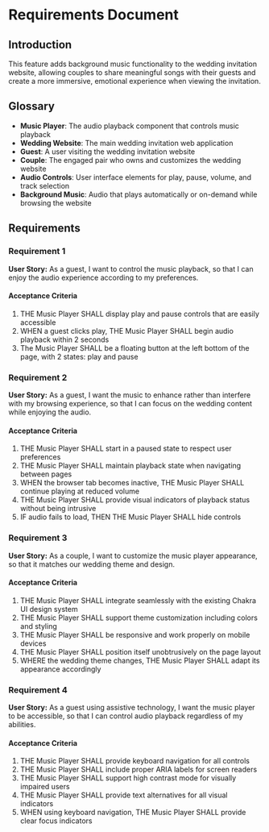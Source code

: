 # Requirements Document

## Introduction

This feature adds background music functionality to the wedding invitation website, allowing couples to share meaningful songs with their guests and create a more immersive, emotional experience when viewing the invitation.

## Glossary

- **Music Player**: The audio playback component that controls music playback
- **Wedding Website**: The main wedding invitation web application
- **Guest**: A user visiting the wedding invitation website
- **Couple**: The engaged pair who owns and customizes the wedding website
- **Audio Controls**: User interface elements for play, pause, volume, and track selection
- **Background Music**: Audio that plays automatically or on-demand while browsing the website

## Requirements

### Requirement 1

**User Story:** As a guest, I want to control the music playback, so that I can enjoy the audio experience according to my preferences.

#### Acceptance Criteria

1. THE Music Player SHALL display play and pause controls that are easily accessible
2. WHEN a guest clicks play, THE Music Player SHALL begin audio playback within 2 seconds
3. The Music Player SHALL be a floating button at the left bottom of the page, with 2 states: play and pause

### Requirement 2

**User Story:** As a guest, I want the music to enhance rather than interfere with my browsing experience, so that I can focus on the wedding content while enjoying the audio.

#### Acceptance Criteria

1. THE Music Player SHALL start in a paused state to respect user preferences
2. THE Music Player SHALL maintain playback state when navigating between pages
3. WHEN the browser tab becomes inactive, THE Music Player SHALL continue playing at reduced volume
4. THE Music Player SHALL provide visual indicators of playback status without being intrusive
5. IF audio fails to load, THEN THE Music Player SHALL hide controls

### Requirement 3

**User Story:** As a couple, I want to customize the music player appearance, so that it matches our wedding theme and design.

#### Acceptance Criteria

1. THE Music Player SHALL integrate seamlessly with the existing Chakra UI design system
2. THE Music Player SHALL support theme customization including colors and styling
3. THE Music Player SHALL be responsive and work properly on mobile devices
4. THE Music Player SHALL position itself unobtrusively on the page layout
5. WHERE the wedding theme changes, THE Music Player SHALL adapt its appearance accordingly

### Requirement 4

**User Story:** As a guest using assistive technology, I want the music player to be accessible, so that I can control audio playback regardless of my abilities.

#### Acceptance Criteria

1. THE Music Player SHALL provide keyboard navigation for all controls
2. THE Music Player SHALL include proper ARIA labels for screen readers
3. THE Music Player SHALL support high contrast mode for visually impaired users
4. THE Music Player SHALL provide text alternatives for all visual indicators
5. WHEN using keyboard navigation, THE Music Player SHALL provide clear focus indicators
